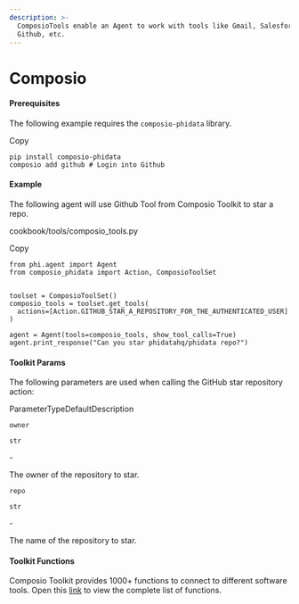 ```yaml
---
description: >-
  ComposioTools enable an Agent to work with tools like Gmail, Salesforce,
  Github, etc.
---
```


# Composio

#### Prerequisites <a href="#prerequisites" id="prerequisites"></a>

The following example requires the `composio-phidata` library.

Copy

```
pip install composio-phidata
composio add github # Login into Github
```

#### [​](https://docs.phidata.com/tools/composio#example)Example <a href="#example" id="example"></a>

The following agent will use Github Tool from Composio Toolkit to star a repo.

cookbook/tools/composio\_tools.py

Copy

```
from phi.agent import Agent
from composio_phidata import Action, ComposioToolSet


toolset = ComposioToolSet()
composio_tools = toolset.get_tools(
  actions=[Action.GITHUB_STAR_A_REPOSITORY_FOR_THE_AUTHENTICATED_USER]
)

agent = Agent(tools=composio_tools, show_tool_calls=True)
agent.print_response("Can you star phidatahq/phidata repo?")
```

#### [​](https://docs.phidata.com/tools/composio#toolkit-params)Toolkit Params <a href="#toolkit-params" id="toolkit-params"></a>

The following parameters are used when calling the GitHub star repository action:

ParameterTypeDefaultDescription

`owner`

`str`

\-

The owner of the repository to star.

`repo`

`str`

\-

The name of the repository to star.

#### [​](https://docs.phidata.com/tools/composio#toolkit-functions)Toolkit Functions <a href="#toolkit-functions" id="toolkit-functions"></a>

Composio Toolkit provides 1000+ functions to connect to different software tools. Open this [link](https://composio.dev/tools) to view the complete list of functions.

[\
](https://axidata.gitbook.io/axidata/documentation/tools/cal.com)
